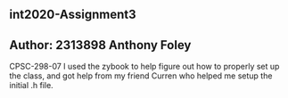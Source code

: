 ## int2020-Assignment3
## Author: 2313898 Anthony Foley
CPSC-298-07
I used the zybook to help figure out how to properly set up the class, and got help from my friend Curren who helped me setup the initial .h file.
